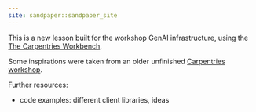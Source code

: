 ```yaml
---
site: sandpaper::sandpaper_site
---
```


This is a new lesson built for the workshop GenAI infrastructure, using the 
[The Carpentries Workbench](https://carpentries.github.io/sandpaper-docs).

Some inspirations were taken from an older unfinished 
[Carpentries workshop](https://swcarpentry.github.io/web-data-python/01-getdata/).

Further resources:

- code examples: different client libraries, ideas

